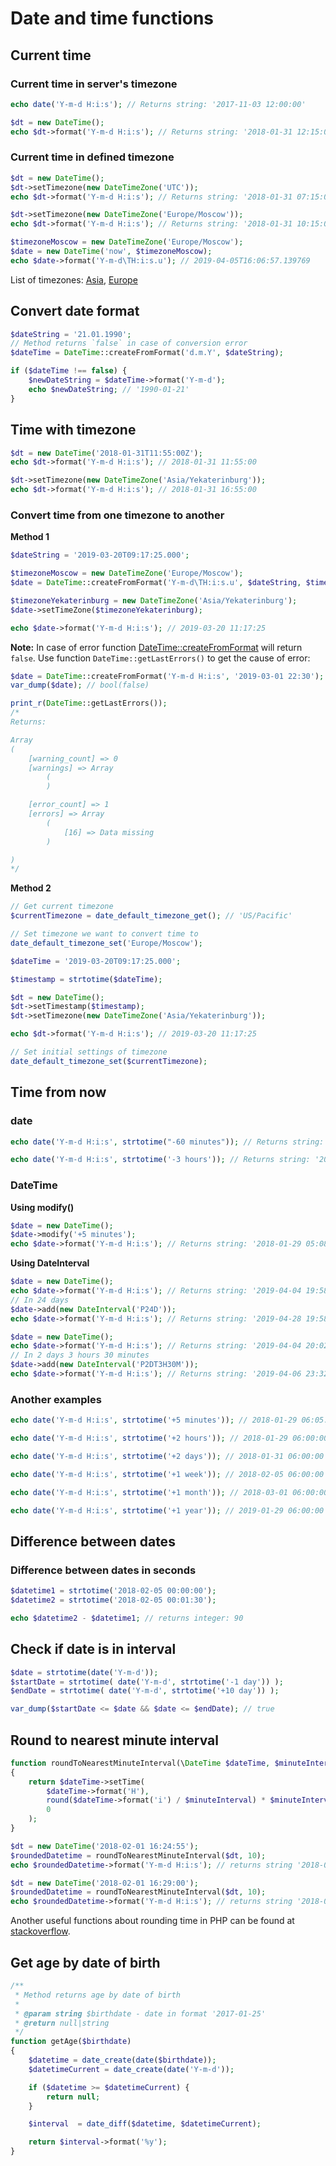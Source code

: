 # Date and time functions

## Current time

### Current time in server's timezone

```php
echo date('Y-m-d H:i:s'); // Returns string: '2017-11-03 12:00:00'

$dt = new DateTime();
echo $dt->format('Y-m-d H:i:s'); // Returns string: '2018-01-31 12:15:00'
```

### Current time in defined timezone

```php
$dt = new DateTime();
$dt->setTimezone(new DateTimeZone('UTC'));
echo $dt->format('Y-m-d H:i:s'); // Returns string: '2018-01-31 07:15:00'
```

```php
$dt->setTimezone(new DateTimeZone('Europe/Moscow'));
echo $dt->format('Y-m-d H:i:s'); // Returns string: '2018-01-31 10:15:00'
```

```php
$timezoneMoscow = new DateTimeZone('Europe/Moscow'); 
$date = new DateTime('now', $timezoneMoscow);
echo $date->format('Y-m-d\TH:i:s.u'); // 2019-04-05T16:06:57.139769
```

List of timezones: [Asia](http://php.net/manual/en/timezones.asia.php), [Europe](http://php.net/manual/en/timezones.europe.php)

## Convert date format

```php
$dateString = '21.01.1990';
// Method returns `false` in case of conversion error
$dateTime = DateTime::createFromFormat('d.m.Y', $dateString);

if ($dateTime !== false) {
    $newDateString = $dateTime->format('Y-m-d');
    echo $newDateString; // '1990-01-21'
}
```

## Time with timezone

```php
$dt = new DateTime('2018-01-31T11:55:00Z');
echo $dt->format('Y-m-d H:i:s'); // 2018-01-31 11:55:00

$dt->setTimezone(new DateTimeZone('Asia/Yekaterinburg'));
echo $dt->format('Y-m-d H:i:s'); // 2018-01-31 16:55:00
```

### Convert time from one timezone to another

**Method 1**

```php
$dateString = '2019-03-20T09:17:25.000';

$timezoneMoscow = new DateTimeZone('Europe/Moscow'); 
$date = DateTime::createFromFormat('Y-m-d\TH:i:s.u', $dateString, $timezoneMoscow);

$timezoneYekaterinburg = new DateTimeZone('Asia/Yekaterinburg'); 
$date->setTimeZone($timezoneYekaterinburg);

echo $date->format('Y-m-d H:i:s'); // 2019-03-20 11:17:25
```

**Note:** In case of error function [DateTime::createFromFormat](https://www.php.net/manual/en/datetime.createfromformat.php) will return `false`. Use function `DateTime::getLastErrors()` to get the cause of error:

```php
$date = DateTime::createFromFormat('Y-m-d H:i:s', '2019-03-01 22:30');
var_dump($date); // bool(false)

print_r(DateTime::getLastErrors());
/*
Returns:

Array
(
    [warning_count] => 0
    [warnings] => Array
        (
        )

    [error_count] => 1
    [errors] => Array
        (
            [16] => Data missing
        )

)
*/
```

**Method 2**

```php
// Get current timezone
$currentTimezone = date_default_timezone_get(); // 'US/Pacific'

// Set timezone we want to convert time to
date_default_timezone_set('Europe/Moscow');

$dateTime = '2019-03-20T09:17:25.000';

$timestamp = strtotime($dateTime);

$dt = new DateTime();
$dt->setTimestamp($timestamp);
$dt->setTimezone(new DateTimeZone('Asia/Yekaterinburg'));

echo $dt->format('Y-m-d H:i:s'); // 2019-03-20 11:17:25

// Set initial settings of timezone
date_default_timezone_set($currentTimezone);
```

## Time from now

### date

```php
echo date('Y-m-d H:i:s', strtotime("-60 minutes")); // Returns string: '2017-11-03 11:00:00'

echo date('Y-m-d H:i:s', strtotime('-3 hours')); // Returns string: '2017-11-03 09:00:00'
```

### DateTime

**Using modify()**

```php
$date = new DateTime();
$date->modify('+5 minutes');
echo $date->format('Y-m-d H:i:s'); // Returns string: '2018-01-29 05:08:56'
```

**Using DateInterval**

```php
$date = new DateTime(); 
echo $date->format('Y-m-d H:i:s'); // Returns string: '2019-04-04 19:58:39'
// In 24 days
$date->add(new DateInterval('P24D'));
echo $date->format('Y-m-d H:i:s'); // Returns string: '2019-04-28 19:58:39'
```
```php
$date = new DateTime(); 
echo $date->format('Y-m-d H:i:s'); // Returns string: '2019-04-04 20:02:30'
// In 2 days 3 hours 30 minutes
$date->add(new DateInterval('P2DT3H30M'));
echo $date->format('Y-m-d H:i:s'); // Returns string: '2019-04-06 23:32:30'
```

### Another examples

```php
echo date('Y-m-d H:i:s', strtotime('+5 minutes')); // 2018-01-29 06:05:00

echo date('Y-m-d H:i:s', strtotime('+2 hours')); // 2018-01-29 06:00:00

echo date('Y-m-d H:i:s', strtotime('+2 days')); // 2018-01-31 06:00:00

echo date('Y-m-d H:i:s', strtotime('+1 week')); // 2018-02-05 06:00:00

echo date('Y-m-d H:i:s', strtotime('+1 month')); // 2018-03-01 06:00:00

echo date('Y-m-d H:i:s', strtotime('+1 year')); // 2019-01-29 06:00:00
```

## Difference between dates

### Difference between dates in seconds

```php
$datetime1 = strtotime('2018-02-05 00:00:00');
$datetime2 = strtotime('2018-02-05 00:01:30');

echo $datetime2 - $datetime1; // returns integer: 90
```

## Check if date is in interval

```php
$date = strtotime(date('Y-m-d'));
$startDate = strtotime( date('Y-m-d', strtotime('-1 day')) );
$endDate = strtotime( date('Y-m-d', strtotime('+10 day')) );

var_dump($startDate <= $date && $date <= $endDate); // true
```

## Round to nearest minute interval

```php
function roundToNearestMinuteInterval(\DateTime $dateTime, $minuteInterval = 10)
{
    return $dateTime->setTime(
        $dateTime->format('H'),
        round($dateTime->format('i') / $minuteInterval) * $minuteInterval,
        0
    );
}

$dt = new DateTime('2018-02-01 16:24:55');
$roundedDatetime = roundToNearestMinuteInterval($dt, 10);
echo $roundedDatetime->format('Y-m-d H:i:s'); // returns string '2018-02-01 16:20:00'

$dt = new DateTime('2018-02-01 16:29:00');
$roundedDatetime = roundToNearestMinuteInterval($dt, 10);
echo $roundedDatetime->format('Y-m-d H:i:s'); // returns string '2018-02-01 16:30:00'
```

Another useful functions about rounding time in PHP can be found at [stackoverflow](https://stackoverflow.com/a/40084666).

## Get age by date of birth

```php
/**
 * Method returns age by date of birth
 *
 * @param string $birthdate - date in format '2017-01-25'
 * @return null|string
 */
function getAge($birthdate)
{
    $datetime = date_create(date($birthdate));
    $datetimeCurrent = date_create(date('Y-m-d'));

    if ($datetime >= $datetimeCurrent) {
        return null;
    }

    $interval  = date_diff($datetime, $datetimeCurrent);

    return $interval->format('%y');
}
```
